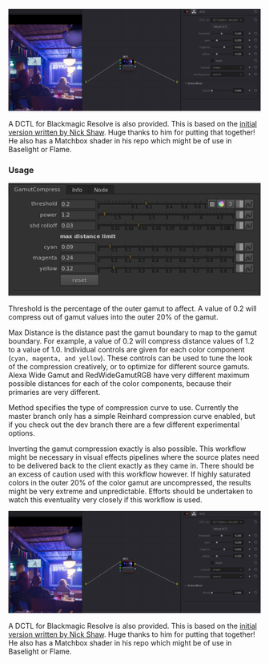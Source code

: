 ![Resolve UI](/model/docs/images/screenshots/GamutCompress_resolve-ui.png)

A DCTL for Blackmagic Resolve is also provided. This is based on the [initial version written by Nick Shaw](https://github.com/nick-shaw/gamut_mapping). Huge thanks to him for putting that together! He also has a Matchbox shader in his repo which might be of use in Baselight or Flame.



### Usage
![GamutCompress Nuke UI](/model/docs/images/screenshots/GamutCompress_nuke-ui.png)

Threshold is the percentage of the outer gamut to affect. A value of 0.2 will compress out of gamut values into the outer 20% of the gamut.

Max Distance is the distance past the gamut boundary to map to the gamut boundary. For example, a value of 0.2 will compress distance values of 1.2 to a value of 1.0. Individual controls are given for each color component (`cyan, magenta, and yellow`). These controls can be used to tune the look of the compression creatively, or to optimize for different source gamuts. Alexa Wide Gamut and RedWideGamutRGB have very different maximum possible distances for each of the color components, because their primaries are very different.

Method specifies the type of compression curve to use. Currently the master branch only has a simple Reinhard compression curve enabled, but if you check out the dev branch there are a few different experimental options. 

Inverting the gamut compression exactly is also possible. This workflow might be necessary in visual effects pipelines where the source plates need to be delivered back to the client exactly as they came in. There should be an excess of caution used with this workflow however. If highly saturated colors in the outer 20% of the color gamut are uncompressed, the results might be very extreme and unpredictable. Efforts should be undertaken to watch this eventuality very closely if this workflow is used.

![Resolve UI](/model/docs/images/screenshots/GamutCompress_resolve-ui.png)

A DCTL for Blackmagic Resolve is also provided. This is based on the [initial version written by Nick Shaw](https://github.com/nick-shaw/gamut_mapping). Huge thanks to him for putting that together! He also has a Matchbox shader in his repo which might be of use in Baselight or Flame.
